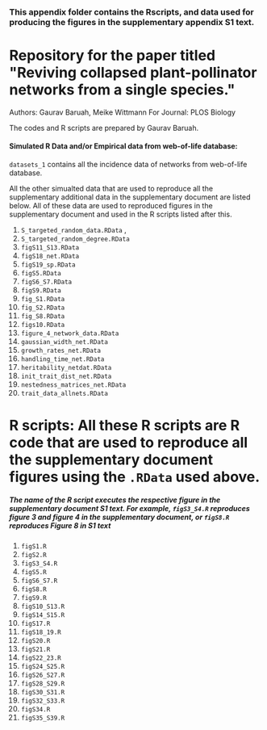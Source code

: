 
### This appendix folder contains the Rscripts, and data used for producing the figures in the supplementary appendix S1 text.

# Repository for the paper titled "Reviving collapsed plant-pollinator networks from a single species."
Authors: Gaurav Baruah, Meike Wittmann
For Journal: PLOS Biology


The codes and R scripts are prepared by Gaurav Baruah.

#### Simulated R Data and/or Empirical data from web-of-life database: 

`datasets_1` contains all the incidence data of networks from web-of-life database.

All the other simualted data that are used to reproduce all the supplementary additional data in the supplementary document are listed below. All of these data are used to reproduced figures in the supplementary document and used in the R scripts listed after this.


1. `S_targeted_random_data.RData` , 
2. `S_targeted_random_degree.RData`
3. `figS11_S13.RData`
4. `figS18_net.RData`
5. `figS19_sp.RData`
6. `figS5.RData`
7. `figS6_S7.RData`
8. `figS9.RData`
9. `fig_S1.RData`
10. `fig_S2.RData`
11. `fig_S8.RData`
12. `figs10.RData`
13. `figure_4_network_data.RData`
14. `gaussian_width_net.RData`
15. `growth_rates_net.RData`
16. `handling_time_net.RData`
17. `heritability_netdat.RData`
18. `init_trait_dist_net.RData`
20. `nestedness_matrices_net.RData`
21. `trait_data_allnets.RData`



# R scripts: All these R scripts are R code that are used to reproduce all the supplementary document figures using the `.RData` used above. 

##### The name of the R script executes the respective figure in the supplementary document S1 text. For example, `figS3_S4.R` reproduces figure 3 and figure 4 in the supplementary document, or `figS8.R` reproduces Figure 8 in S1 text

1. `figS1.R`
2. `figS2.R`
3. `figS3_S4.R`
4. `figS5.R`
5. `figS6_S7.R`
6. `figS8.R`
7. `figS9.R`
8. `figS10_S13.R`
9. `figS14_S15.R`
10. `figS17.R`
11. `figS18_19.R`
12. `figS20.R`
13. `figS21.R`
14. `figS22_23.R`
15. `figS24_S25.R`
16. `figS26_S27.R`
17. `figS28_S29.R`
18. `figS30_S31.R`
19. `figS32_S33.R`
20. `figS34.R`
21. `figS35_S39.R`






